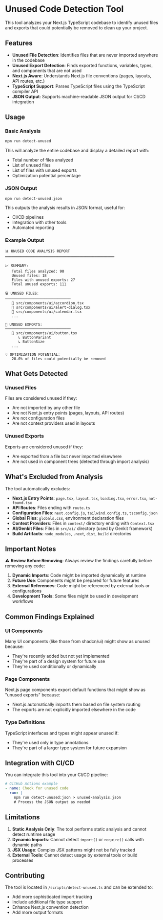 # Unused Code Detection Tool

This tool analyzes your Next.js TypeScript codebase to identify unused files and exports that could potentially be removed to clean up your project.

## Features

- **Unused File Detection**: Identifies files that are never imported anywhere in the codebase
- **Unused Export Detection**: Finds exported functions, variables, types, and components that are not used
- **Next.js Aware**: Understands Next.js file conventions (pages, layouts, API routes, etc.)
- **TypeScript Support**: Parses TypeScript files using the TypeScript compiler API
- **JSON Output**: Supports machine-readable JSON output for CI/CD integration

## Usage

### Basic Analysis

```bash
npm run detect-unused
```

This will analyze the entire codebase and display a detailed report with:
- Total number of files analyzed
- List of unused files
- List of files with unused exports
- Optimization potential percentage

### JSON Output

```bash
npm run detect-unused:json
```

This outputs the analysis results in JSON format, useful for:
- CI/CD pipelines
- Integration with other tools
- Automated reporting

### Example Output

```
📊 UNUSED CODE ANALYSIS REPORT
══════════════════════════════════════════════════

📈 SUMMARY:
   Total files analyzed: 90
   Unused files: 18
   Files with unused exports: 27
   Total unused exports: 111

🗑️ UNUSED FILES:
──────────────────────────────
   📄 src/components/ui/accordion.tsx
   📄 src/components/ui/alert-dialog.tsx
   📄 src/components/ui/calendar.tsx
   ...

🚫 UNUSED EXPORTS:
──────────────────────────────
   📄 src/components/ui/button.tsx
      ↳ ButtonVariant
      ↳ ButtonSize
   ...

💡 OPTIMIZATION POTENTIAL:
   20.0% of files could potentially be removed
```

## What Gets Detected

### Unused Files
Files are considered unused if they:
- Are not imported by any other file
- Are not Next.js entry points (pages, layouts, API routes)
- Are not configuration files
- Are not context providers used in layouts

### Unused Exports
Exports are considered unused if they:
- Are exported from a file but never imported elsewhere
- Are not used in component trees (detected through import analysis)

## What's Excluded from Analysis

The tool automatically excludes:
- **Next.js Entry Points**: `page.tsx`, `layout.tsx`, `loading.tsx`, `error.tsx`, `not-found.tsx`
- **API Routes**: Files ending with `route.ts`
- **Configuration Files**: `next.config.js`, `tailwind.config.ts`, `tsconfig.json`
- **Global Files**: `globals.css`, environment declaration files
- **Context Providers**: Files in `context/` directory ending with `Context.tsx`
- **AI/Genkit Files**: Files in `src/ai/` directory (used by Genkit framework)
- **Build Artifacts**: `node_modules`, `.next`, `dist`, `build` directories

## Important Notes

⚠️ **Review Before Removing**: Always review the findings carefully before removing any code:

1. **Dynamic Imports**: Code might be imported dynamically at runtime
2. **Future Use**: Components might be prepared for future features
3. **External References**: Code might be referenced by external tools or configurations
4. **Development Tools**: Some files might be used in development workflows

## Common Findings Explained

### UI Components
Many UI components (like those from shadcn/ui) might show as unused because:
- They're recently added but not yet implemented
- They're part of a design system for future use
- They're used conditionally or dynamically

### Page Components
Next.js page components export default functions that might show as "unused exports" because:
- Next.js automatically imports them based on file system routing
- The exports are not explicitly imported elsewhere in the code

### Type Definitions
TypeScript interfaces and types might appear unused if:
- They're used only in type annotations
- They're part of a larger type system for future expansion

## Integration with CI/CD

You can integrate this tool into your CI/CD pipeline:

```yaml
# GitHub Actions example
- name: Check for unused code
  run: |
    npm run detect-unused:json > unused-analysis.json
    # Process the JSON output as needed
```

## Limitations

1. **Static Analysis Only**: The tool performs static analysis and cannot detect runtime usage
2. **Dynamic Imports**: Cannot detect `import()` or `require()` calls with dynamic paths
3. **JSX Usage**: Complex JSX patterns might not be fully tracked
4. **External Tools**: Cannot detect usage by external tools or build processes

## Contributing

The tool is located in `/scripts/detect-unused.ts` and can be extended to:
- Add more sophisticated import tracking
- Include additional file type support
- Enhance Next.js convention detection
- Add more output formats